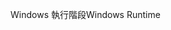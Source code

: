 <span data-ttu-id="18d2e-101">Windows 執行階段</span><span class="sxs-lookup"><span data-stu-id="18d2e-101">Windows Runtime</span></span>
